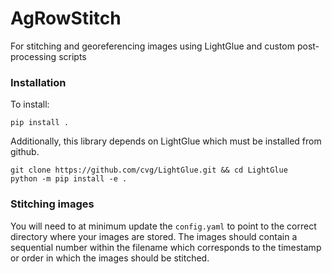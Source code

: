 # AgRowStitch
For stitching and georeferencing images using LightGlue and custom post-processing scripts

### Installation

To install:

```
pip install .
```

Additionally, this library depends on LightGlue which must be installed from github.

```
git clone https://github.com/cvg/LightGlue.git && cd LightGlue
python -m pip install -e .
```

### Stitching images

You will need to at minimum update the `config.yaml` to point to the correct directory where your images are stored. The images should contain a sequential number within the filename which corresponds to the timestamp or order in which the images should be stitched. 
